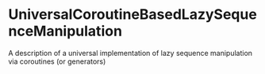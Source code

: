 # UniversalCoroutineBasedLazySequenceManipulation
A description of a universal implementation of lazy sequence manipulation via coroutines (or generators)
